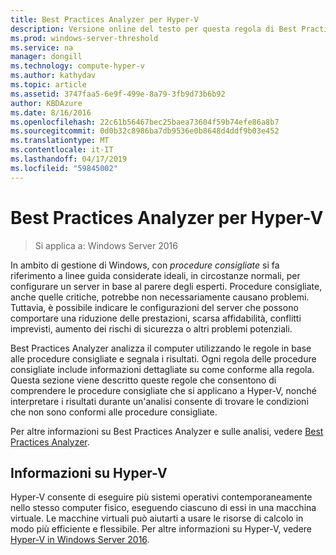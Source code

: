 ```yaml
---
title: Best Practices Analyzer per Hyper-V
description: Versione online del testo per questa regola di Best Practices Analyzer.
ms.prod: windows-server-threshold
ms.service: na
manager: dongill
ms.technology: compute-hyper-v
ms.author: kathydav
ms.topic: article
ms.assetid: 3747faa5-6e9f-499e-8a79-3fb9d73b6b92
author: KBDAzure
ms.date: 8/16/2016
ms.openlocfilehash: 22c61b56467bec25baea73604f59b74efe86a8b7
ms.sourcegitcommit: 0d0b32c8986ba7db9536e0b8648d4ddf9b03e452
ms.translationtype: MT
ms.contentlocale: it-IT
ms.lasthandoff: 04/17/2019
ms.locfileid: "59845002"
---
```

# <a name="best-practices-analyzer-for-hyper-v"></a>Best Practices Analyzer per Hyper-V

>Si applica a: Windows Server 2016
  
In ambito di gestione di Windows, con *procedure consigliate* si fa riferimento a linee guida considerate ideali, in circostanze normali, per configurare un server in base al parere degli esperti. Procedure consigliate, anche quelle critiche, potrebbe non necessariamente causano problemi. Tuttavia, è possibile indicare le configurazioni del server che possono comportare una riduzione delle prestazioni, scarsa affidabilità, conflitti imprevisti, aumento dei rischi di sicurezza o altri problemi potenziali.  
  
Best Practices Analyzer analizza il computer utilizzando le regole in base alle procedure consigliate e segnala i risultati. Ogni regola delle procedure consigliate include informazioni dettagliate su come conforme alla regola. Questa sezione viene descritto queste regole che consentono di comprendere le procedure consigliate che si applicano a Hyper-V, nonché interpretare i risultati durante un'analisi consente di trovare le condizioni che non sono conformi alle procedure consigliate.  
  
Per altre informazioni su Best Practices Analyzer e sulle analisi, vedere [Best Practices Analyzer](https://go.microsoft.com/fwlink/?LinkId=122786).  
  
## <a name="about-hyper-v"></a>Informazioni su Hyper-V  
Hyper-V consente di eseguire più sistemi operativi contemporaneamente nello stesso computer fisico, eseguendo ciascuno di essi in una macchina virtuale. Le macchine virtuali può aiutarti a usare le risorse di calcolo in modo più efficiente e flessibile. Per altre informazioni su Hyper-V, vedere [Hyper-V in Windows Server 2016](../Hyper-V-on-Windows-Server.md).  
  


